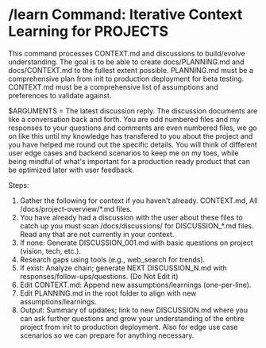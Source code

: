 # /learn Command: Iterative Context Learning for PROJECTS

This command processes CONTEXT.md and discussions to build/evolve understanding. The goal is to be able to create docs/PLANNING.md and docs/CONTEXT.md to the fullest extent possible. PLANNING.md must be a comprehensive plan from init to production deployment for beta testing. CONTEXT.md must be a comprehensive list of assumptions and preferences to validate against. 

$ARGUMENTS = The latest discussion reply. The discussion documents are like a conversation back and forth. You are odd numbered files and my responses to your questions and comments are even numbered files, we go on like this until my knowledge has transfered to you about the project and you have helped me round out the specific details. You will think of different user edge cases and backend scenarios to keep me on my toes, while being mindful of what's important for a production ready product that can be optimized later with user feedback. 

Steps:
1. Gather the following for context if you haven't already. CONTEXT.md, All /docs/project-overview/*.md files.
2. You have already had a discussion with the user about these files to catch up you must scan /docs/discussions/ for DISCUSSION_*.md files. Read any that are not currently in your context. 
3. If none: Generate DISCUSSION_001.md with basic questions on project (vision, tech, etc.).
4. Research gaps using tools (e.g., web_search for trends).
5. If exist: Analyze chain; generate NEXT DISCUSSION_N.md with responses/follow-ups/questions. (Do Not Edit it)
6. Edit CONTEXT.md: Append new assumptions/learnings (one-per-line).
7. Edit PLANNING.md in the root folder to align with new assumptions/learnings.
8. Output: Summary of updates; link to new DISCUSSION.md where you can ask further questions and grow your understanding of the entire project from init to production deployment. Also for edge use case scenarios so we can prepare for anything necessary. 